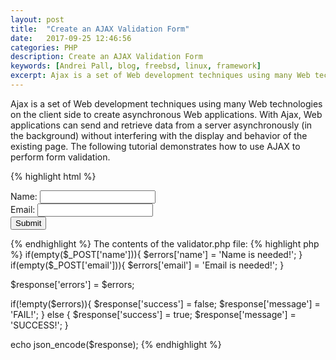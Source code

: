 ```yaml
---
layout: post
title:  "Create an AJAX Validation Form"
date:   2017-09-25 12:46:56
categories: PHP
description: Create an AJAX Validation Form
keywords: [Andrei Pall, blog, freebsd, linux, framework]
excerpt: Ajax is a set of Web development techniques using many Web technologies on the client side to create asynchronous Web applications. With Ajax, Web applications can send and retrieve data from a server asynchronously (in the background) without interfering with the display and behavior of the existing page.
---
```

Ajax is a set of Web development techniques using many Web technologies on the client side to create asynchronous Web applications. With Ajax, Web applications can send and retrieve data from a server asynchronously (in the background) without interfering with the display and behavior of the existing page.
The following tutorial demonstrates how to use AJAX to perform form validation.

{% highlight html %}
<!doctype html>
<html>
<head>
    <title>AJAX form Check</title>
    <style>
      .error{display:none; color:red;}
    </style>
</head>

<body>
  <form action="validator.php" method="POST" id="myform">
    Name: <input type="text" value="" class="form-group" name="name">
    <span class="error-name error">Missing Name</span>
    <br>
    Email: <input type="email" value="" class="form-group" name="email">
    <span class="error-email error">Missing Email</span>
    <br>
    <button type="submit">Submit</button>
  </form>
  <div id="message"></div>
  <script src="https://ajax.googleapis.com/ajax/libs/jquery/1.12.4/jquery.min.js"></script>
  <script>
    $(document).ready(function(){
      $('form').submit(function(e){
        e.preventDefault();
        $('.error').hide();
        var data = $('#myform').serialize();
        $('#message').html('sending.....');
        $.ajax({
          type:'POST'
          , url:'validator.php'
          , data: data
          , dataType: 'json'
          , success: function(d){
            $('#message').html(d.message);
            if(d.success){
              //$('#myform').append('<div>'+d.message+'</div>');
                $('#message').html(d.message);
            }else{
              if(d.errors.name){
                $('.error-name').show();
                $('.error-name').html(d.errors.name);
              }
              if(d.errors.email){
                $('.error-email').show();
                $('.error-email').html(d.errors.email);
              }
            }

          }
        })
      })

    })
  </script>
</body>
</html>
{% endhighlight %}
The contents of the validator.php file:
{% highlight php %}
<?php
$errors = array();
$response = array();

if(empty($_POST['name'])){
  $errors['name'] = 'Name is needed!';
}
if(empty($_POST['email'])){
  $errors['email'] = 'Email is needed!';
}

$response['errors'] = $errors;

if(!empty($errors)){
  $response['success'] = false;
  $response['message'] = 'FAIL!';
} else {
  $response['success'] = true;
  $response['message'] = 'SUCCESS!';
}

echo json_encode($response);
{% endhighlight %}
